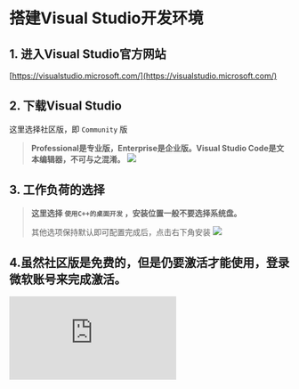 # **搭建Visual Studio开发环境**

## 1. 进入Visual Studio官方网站

[https://visualstudio.microsoft.com/](https://visualstudio.microsoft.com/)

## 2. 下载Visual Studio

这里选择社区版，即 `Community` 版

> **Professional是专业版，Enterprise是企业版。Visual Studio Code是文本编辑器，不可与之混淆。**
> ![](https://raw.githubusercontent.com/GuangYu-yu/first/main/%E5%BC%95%E7%94%A8%E7%9A%84%E5%9B%BE%E7%89%87/Visual%20Studio%E7%A4%BE%E5%8C%BA%E7%89%88.png)

## 3. 工作负荷的选择

> **这里选择 `使用C++的桌面开发` ，安装位置一般不要选择系统盘。**
> 
> 其他选项保持默认即可配置完成后，点击右下角安装
> ![](https://github.com/GuangYu-yu/first/blob/main/%E5%BC%95%E7%94%A8%E7%9A%84%E5%9B%BE%E7%89%87/%E5%B7%A5%E4%BD%9C%E8%B4%9F%E8%8D%B7%E7%9A%84%E9%80%89%E6%8B%A9.png?raw=true)

## 4.虽然社区版是免费的，但是仍要激活才能使用，登录微软账号来完成激活。

![跳转至下一页](https://github.com/GuangYu-yu/Learn-C-language-from-scratch/blob/main/%E7%9B%AE%E5%BD%95%E6%96%87%E4%BB%B6/%E9%A6%96%E4%B8%AA%E7%A8%8B%E5%BA%8F%E2%80%94%E2%80%94%E2%80%9CHello%20World.md)
